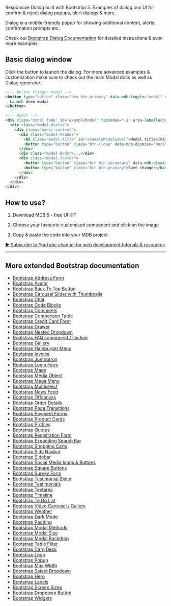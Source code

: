 
Responsive Dialog built with Bootstrap 5. Examples of dialog box UI for confirm & reject dialog popups, alert dialogs & more.

Dialog is a mobile-friendly popup for showing additional content, alerts, confirmation prompts etc.

Check out [Bootstrap Dialog Documentation](https://mdbootstrap.com/docs/standard/extended/dialog/) for detailed instructions & even more examples.

## Basic dialog window

Click the button to launch the dialog. For more advanced examples & customization make sure to check out the main Modal docs as well as Dialog generator.

```html
<!-- Button trigger modal -->
<button type="button" class="btn btn-primary" data-mdb-toggle="modal" data-mdb-target="#exampleModal">
  Launch demo modal
</button>

<!-- Modal -->
<div class="modal fade" id="exampleModal" tabindex="-1" aria-labelledby="exampleModalLabel" aria-hidden="true">
  <div class="modal-dialog">
    <div class="modal-content">
      <div class="modal-header">
        <h5 class="modal-title" id="exampleModalLabel">Modal title</h5>
        <button type="button" class="btn-close" data-mdb-dismiss="modal" aria-label="Close"></button>
      </div>
      <div class="modal-body">...</div>
      <div class="modal-footer">
        <button type="button" class="btn btn-secondary" data-mdb-dismiss="modal">Close</button>
        <button type="button" class="btn btn-primary">Save changes</button>
      </div>
    </div>
  </div>
</div>
```

## How to use?

1. Download MDB 5 - free UI KIT

2. Choose your favourite customized component and click on the image

3. Copy & paste the code into your MDB project

[▶️ Subscribe to YouTube channel for web development tutorials & resources](https://www.youtube.com/MDBootstrap?sub_confirmation=1)



___

## More extended Bootstrap documentation
<ul>
<li><a href="https://mdbootstrap.com/docs/standard/extended/bootstrap-address-form/">Bootstrap Address Form</a></li>
<li><a href="https://mdbootstrap.com/docs/standard/extended/avatar/">Bootstrap Avatar</a></li>
<li><a href="https://mdbootstrap.com/docs/standard/extended/back-to-top/">Bootstrap Back To Top Button</a></li>
<li><a href="https://mdbootstrap.com/docs/standard/extended/carousel-with-thumbnails/">Bootstrap Carousel Slider with Thumbnails</a></li>
<li><a href="https://mdbootstrap.com/docs/standard/extended/chat/">Bootstrap Chat</a></li>
<li><a href="https://mdbootstrap.com/docs/standard/extended/code/">Bootstrap Code Blocks</a></li>
<li><a href="https://mdbootstrap.com/docs/standard/extended/comments/">Bootstrap Comments</a></li>
<li><a href="https://mdbootstrap.com/docs/standard/extended/bootstrap-comparison-table/">Bootstrap Comparison Table</a></li>
<li><a href="https://mdbootstrap.com/docs/standard/extended/credit-card/">Bootstrap Credit Card Form</a></li>
<li><a href="https://mdbootstrap.com/docs/standard/extended/drawer/">Bootstrap Drawer</a></li>
<li><a href="https://mdbootstrap.com/docs/standard/extended/dropdown-multilevel/">Bootstrap Nested Dropdown</a></li>
<li><a href="https://mdbootstrap.com/docs/standard/extended/faq/">Bootstrap FAQ component / section</a></li>
<li><a href="https://mdbootstrap.com/docs/standard/extended/gallery/">Bootstrap Gallery</a></li>
<li><a href="https://mdbootstrap.com/docs/standard/extended/hamburger-menu/">Bootstrap Hamburger Menu</a></li>
<li><a href="https://mdbootstrap.com/docs/standard/extended/bootstrap-invoice/">Bootstrap Invoice</a></li>
<li><a href="https://mdbootstrap.com/docs/standard/extended/jumbotron/">Bootstrap Jumbotron</a></li>
<li><a href="https://mdbootstrap.com/docs/standard/extended/login/">Bootstrap Login Form</a></li>
<li><a href="https://mdbootstrap.com/docs/standard/extended/maps/">Bootstrap Maps</a></li>
<li><a href="https://mdbootstrap.com/docs/standard/extended/media-object/">Bootstrap Media Object</a></li>
<li><a href="https://mdbootstrap.com/docs/standard/extended/mega-menu/">Bootstrap Mega Menu</a></li>
<li><a href="https://mdbootstrap.com/docs/standard/extended/multiselect/">Bootstrap Multiselect</a></li>
<li><a href="https://mdbootstrap.com/docs/standard/extended/news-feed/">Bootstrap News Feed</a></li>
<li><a href="https://mdbootstrap.com/docs/standard/extended/offcanvas/">Bootstrap Offcanvas</a></li>
<li><a href="https://mdbootstrap.com/docs/standard/extended/order-details/">Bootstrap Order Details</a></li>
<li><a href="https://mdbootstrap.com/docs/standard/extended/page-transitions/">Bootstrap Page Transitions</a></li>
<li><a href="https://mdbootstrap.com/docs/standard/extended/payment-forms/">Bootstrap Payment Forms</a></li>
<li><a href="https://mdbootstrap.com/docs/standard/extended/product-cards/">Bootstrap Product Cards</a></li>
<li><a href="https://mdbootstrap.com/docs/standard/extended/profiles/">Bootstrap Profiles</a></li>
<li><a href="https://mdbootstrap.com/docs/standard/extended/quotes/">Bootstrap Quotes</a></li>
<li><a href="https://mdbootstrap.com/docs/standard/extended/registration/">Bootstrap Registration Form</a></li>
<li><a href="https://mdbootstrap.com/docs/standard/extended/search-expanding/">Bootstrap Expanding Search Bar</a></li>
<li><a href="https://mdbootstrap.com/docs/standard/extended/shopping-carts/">Bootstrap Shopping Carts</a></li>
<li><a href="https://mdbootstrap.com/docs/standard/extended/side-navbar/">Bootstrap Side Navbar</a></li>
<li><a href="https://mdbootstrap.com/docs/standard/extended/sidebar/">Bootstrap Sidebar</a></li>
<li><a href="https://mdbootstrap.com/docs/standard/extended/social-media/">Bootstrap Social Media Icons & Buttons</a></li>
<li><a href="https://mdbootstrap.com/docs/standard/extended/square-buttons/">Bootstrap Square Buttons</a></li>
<li><a href="https://mdbootstrap.com/docs/standard/extended/bootstrap-survey-form/">Bootstrap Survey Form</a></li>
<li><a href="https://mdbootstrap.com/docs/standard/extended/testimonial-slider/">Bootstrap Testimonial Slider</a></li>
<li><a href="https://mdbootstrap.com/docs/standard/extended/testimonials/">Bootstrap Testimonials</a></li>
<li><a href="https://mdbootstrap.com/docs/standard/extended/textarea/">Bootstrap Textarea</a></li>
<li><a href="https://mdbootstrap.com/docs/standard/extended/timeline/">Bootstrap Timeline</a></li>
<li><a href="https://mdbootstrap.com/docs/standard/extended/to-do-list/">Bootstrap To Do List</a></li>
<li><a href="https://mdbootstrap.com/docs/standard/extended/video-carousel/">Bootstrap Video Carousel / Gallery</a></li>
<li><a href="https://mdbootstrap.com/docs/standard/extended/weather/">Bootstrap Weather</a></li>
  <li><a href="https://mdbootstrap.com/docs/standard/extended/dark-mode/">Bootstrap Dark Mode</a></li>
  <li><a href="https://mdbootstrap.com/docs/standard/extended/padding/">Bootstrap Padding</a></li>
  <li><a href="https://mdbootstrap.com/docs/standard/extended/modal-methods/">Bootstrap Modal Methods</a></li>
  <li><a href="https://mdbootstrap.com/docs/standard/extended/modal-size/">Bootstrap Modal Size</a></li>
  <li><a href="https://mdbootstrap.com/docs/standard/extended/modal-backdrop/">Bootstrap Modal Backdrop</a></li>
  <li><a href="https://mdbootstrap.com/docs/standard/extended/table-filter/">Bootstrap Table Filter</a></li>
  <li><a href="https://mdbootstrap.com/docs/standard/extended/card-deck/">Bootstrap Card Deck</a></li>
  <li><a href="https://mdbootstrap.com/docs/standard/extended/logo/">Bootstrap Logo</a></li>
  <li><a href="https://mdbootstrap.com/docs/standard/extended/popup/">Bootstrap Popup</a></li>
  <li><a href="https://mdbootstrap.com/docs/standard/extended/max-width/">Bootstrap Max Width</a></li>
  <li><a href="https://mdbootstrap.com/docs/standard/extended/select-dropdown/">Bootstrap Select Dropdown</a></li>
  <li><a href="https://mdbootstrap.com/docs/standard/extended/hero/">Bootstrap Hero</a></li>
  <li><a href="https://mdbootstrap.com/docs/standard/extended/labels/">Bootstrap Labels</a></li>
  <li><a href="https://mdbootstrap.com/docs/standard/extended/screen-sizes/">Bootstrap Screen Sizes</a></li>
  <li><a href="https://mdbootstrap.com/docs/standard/extended/dropdown-button/">Bootstrap Dropdown Button</a></li>
  <li><a href="https://mdbootstrap.com/docs/standard/extended/widgets/">Bootstrap Widgets</a></li>
</ul>